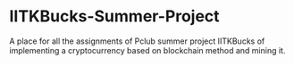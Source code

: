 # IITKBucks-Summer-Project
A place for all the assignments of Pclub summer project IITKBucks of implementing a cryptocurrency based on blockchain method and mining it.
